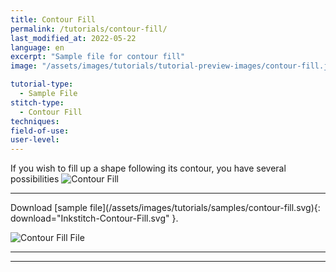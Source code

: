 ```yaml
---
title: Contour Fill
permalink: /tutorials/contour-fill/
last_modified_at: 2022-05-22
language: en
excerpt: "Sample file for contour fill"
image: "/assets/images/tutorials/tutorial-preview-images/contour-fill.jpg"

tutorial-type:
  - Sample File
stitch-type: 
  - Contour Fill
techniques:
field-of-use:
user-level: 
---
```


If you wish to fill up a shape following its contour, you have several possibilities
![Contour Fill](/assets/images/tutorials/tutorial-preview-images/contour-fill.jpg)


<hr>
Download [sample file](/assets/images/tutorials/samples/contour-fill.svg){: download="Inkstitch-Contour-Fill.svg" }. 

![Contour Fill File](/assets/images/tutorials/samples/contour-fill.svg)




<hr>

<hr>
